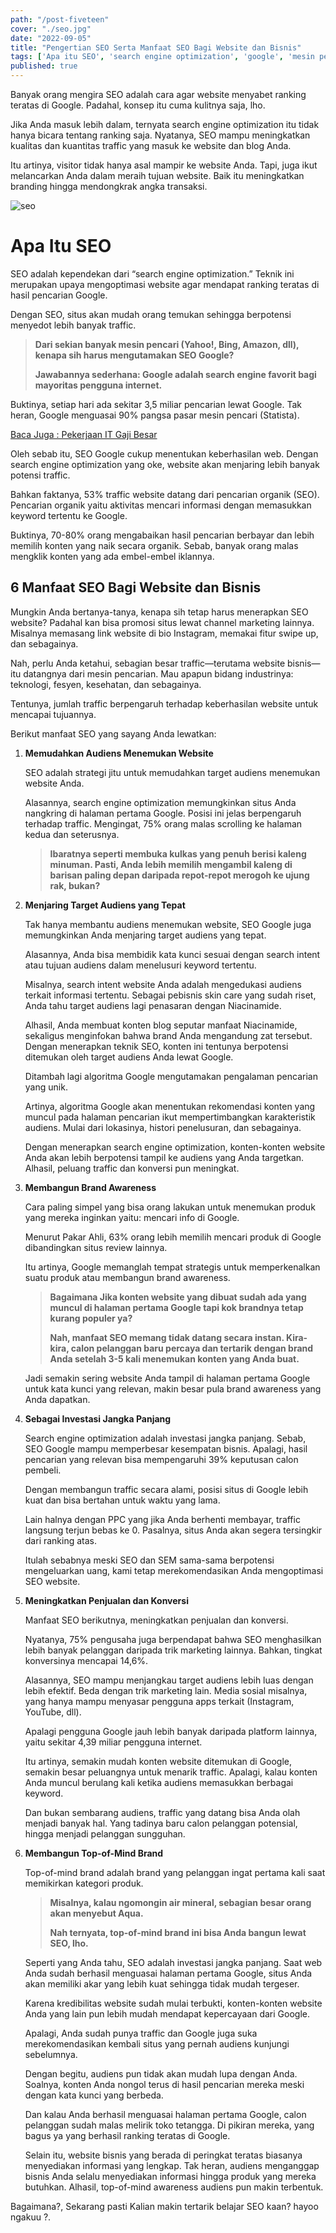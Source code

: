 ```yaml
---
path: "/post-fiveteen"
cover: "./seo.jpg"
date: "2022-09-05"
title: "Pengertian SEO Serta Manfaat SEO Bagi Website dan Bisnis"
tags: ['Apa itu SEO', 'search engine optimization', 'google', 'mesin pencari', 'bisnis', 'membidik kata kunci', 'menyabet ranking teratas di Google', 'mengoptimasi website', 'mendapat ranking teratas di hasil pencarian Google', 'seo']
published: true
---
```



Banyak orang mengira SEO adalah cara agar website menyabet ranking teratas di Google. Padahal, konsep itu cuma kulitnya saja, lho.

Jika Anda masuk lebih dalam, ternyata search engine optimization itu tidak hanya bicara tentang ranking saja. Nyatanya, SEO mampu meningkatkan kualitas dan kuantitas traffic yang masuk ke website dan blog Anda.

Itu artinya, visitor tidak hanya asal mampir ke website Anda. Tapi, juga ikut melancarkan Anda dalam meraih tujuan website. Baik itu meningkatkan branding hingga mendongkrak angka transaksi.

![seo](./Artikel-seo.jpg)

# **Apa Itu SEO**
SEO adalah kependekan dari “search engine optimization.” Teknik ini merupakan upaya mengoptimasi website agar mendapat ranking teratas di hasil pencarian Google.

Dengan SEO, situs akan mudah orang temukan sehingga berpotensi menyedot lebih banyak traffic.

> **Dari sekian banyak mesin pencari (Yahoo!, Bing, Amazon, dll), kenapa sih harus mengutamakan SEO Google?**
>
> **Jawabannya sederhana: Google adalah search engine favorit bagi mayoritas pengguna internet.**

Buktinya, setiap hari ada sekitar 3,5 miliar pencarian lewat Google. Tak heran, Google menguasai 90% pangsa pasar mesin pencari (Statista).

[Baca Juga : Pekerjaan IT Gaji Besar](http://www.archtech.site/pekerjaan-it/)


Oleh sebab itu, SEO Google cukup menentukan keberhasilan web. Dengan search engine optimization yang oke, website akan menjaring lebih banyak potensi traffic.

Bahkan faktanya, 53% traffic website datang dari pencarian organik (SEO). Pencarian organik yaitu aktivitas mencari informasi dengan memasukkan keyword tertentu ke Google.


Buktinya, 70-80% orang mengabaikan hasil pencarian berbayar dan lebih memilih konten yang naik secara organik. Sebab, banyak orang malas mengklik konten yang ada embel-embel iklannya.

## **6 Manfaat SEO Bagi Website dan Bisnis**
Mungkin Anda bertanya-tanya, kenapa sih tetap harus menerapkan SEO website? Padahal kan bisa promosi situs lewat channel marketing lainnya. Misalnya memasang link website di bio Instagram, memakai fitur swipe up, dan sebagainya.

Nah, perlu Anda ketahui, sebagian besar traffic—terutama website bisnis—itu datangnya dari mesin pencarian. Mau apapun bidang industrinya: teknologi, fesyen, kesehatan, dan sebagainya.


Tentunya, jumlah traffic berpengaruh terhadap keberhasilan website untuk mencapai tujuannya.

Berikut manfaat SEO yang sayang Anda lewatkan:

1. **Memudahkan Audiens Menemukan Website**
   
   SEO adalah strategi jitu untuk memudahkan target audiens menemukan website Anda.
   
   Alasannya, search engine optimization memungkinkan situs Anda nangkring di halaman pertama Google. Posisi ini jelas berpengaruh terhadap traffic. Mengingat, 75% orang malas scrolling ke halaman kedua dan seterusnya.
   
   > **Ibaratnya seperti membuka kulkas yang penuh berisi kaleng minuman. Pasti, Anda lebih memilih mengambil kaleng di barisan paling depan daripada repot-repot merogoh ke ujung rak, bukan?**

2. **Menjaring Target Audiens yang Tepat**
   
   Tak hanya membantu audiens menemukan website, SEO Google juga memungkinkan Anda menjaring target audiens yang tepat.
   
   Alasannya, Anda bisa membidik kata kunci sesuai dengan search intent atau tujuan audiens dalam menelusuri keyword tertentu.
   
   Misalnya, search intent website Anda adalah mengedukasi audiens terkait informasi tertentu. Sebagai pebisnis skin care yang sudah riset, Anda tahu target audiens lagi penasaran dengan Niacinamide.
   
   Alhasil, Anda membuat konten blog seputar manfaat Niacinamide, sekaligus menginfokan bahwa brand Anda mengandung zat tersebut. Dengan menerapkan teknik SEO, konten ini tentunya berpotensi ditemukan oleh target audiens Anda lewat Google.
   
   Ditambah lagi algoritma Google mengutamakan pengalaman pencarian yang unik.
   
   Artinya, algoritma Google akan menentukan rekomendasi konten yang muncul pada halaman pencarian ikut mempertimbangkan karakteristik audiens. Mulai dari lokasinya, histori penelusuran, dan sebagainya.
   
   Dengan menerapkan search engine optimization, konten-konten website Anda akan lebih berpotensi tampil ke audiens yang Anda targetkan. Alhasil, peluang traffic dan konversi pun meningkat.

3. **Membangun Brand Awareness**
   
   Cara paling simpel yang bisa orang lakukan untuk menemukan produk yang mereka inginkan yaitu: mencari info di Google.
   
   Menurut Pakar Ahli, 63% orang lebih memilih mencari produk di Google dibandingkan situs review lainnya.
   
   Itu artinya, Google memanglah tempat strategis untuk memperkenalkan suatu produk atau membangun brand awareness.
   
   > **Bagaimana Jika konten website yang dibuat sudah ada yang muncul di halaman pertama Google tapi kok brandnya tetap kurang populer ya?**
   >
   > **Nah, manfaat SEO memang tidak datang secara instan. Kira-kira, calon pelanggan baru percaya dan tertarik dengan brand Anda setelah 3-5 kali menemukan konten yang Anda buat.**
   
   Jadi semakin sering website Anda tampil di halaman pertama Google untuk kata kunci yang relevan, makin besar pula brand awareness yang Anda dapatkan.

4. **Sebagai Investasi Jangka Panjang**
   
   Search engine optimization adalah investasi jangka panjang. Sebab, SEO Google mampu memperbesar kesempatan bisnis. Apalagi, hasil pencarian yang relevan bisa mempengaruhi 39% keputusan calon pembeli.
   
   Dengan membangun traffic secara alami, posisi situs di Google lebih kuat dan bisa bertahan untuk waktu yang lama.
   
   Lain halnya dengan PPC yang jika Anda berhenti membayar, traffic langsung terjun bebas ke 0. Pasalnya, situs Anda akan segera tersingkir dari ranking atas.
   
   Itulah sebabnya meski SEO dan SEM sama-sama berpotensi mengeluarkan uang, kami tetap merekomendasikan Anda mengoptimasi SEO website.

5. **Meningkatkan Penjualan dan Konversi**
   
   Manfaat SEO berikutnya, meningkatkan penjualan dan konversi.
   
   Nyatanya, 75% pengusaha juga berpendapat bahwa SEO menghasilkan lebih banyak pelanggan daripada trik marketing lainnya. Bahkan, tingkat konversinya mencapai 14,6%.
   
   Alasannya, SEO mampu menjangkau target audiens lebih luas dengan lebih efektif. Beda dengan trik marketing lain. Media sosial misalnya, yang hanya mampu menyasar pengguna apps terkait (Instagram, YouTube, dll).
   
   Apalagi pengguna Google jauh lebih banyak daripada platform lainnya, yaitu sekitar 4,39 miliar pengguna internet.
   
   Itu artinya,  semakin mudah konten website ditemukan di Google, semakin besar peluangnya untuk menarik traffic. Apalagi, kalau konten Anda muncul berulang kali ketika audiens memasukkan berbagai keyword.
   
   Dan bukan sembarang audiens, traffic yang datang bisa Anda olah menjadi banyak hal. Yang tadinya baru calon pelanggan potensial, hingga menjadi pelanggan sungguhan.

6. **Membangun Top-of-Mind Brand**
   
   Top-of-mind brand adalah brand yang pelanggan ingat pertama kali saat memikirkan kategori produk.
   
   > **Misalnya, kalau ngomongin air mineral, sebagian besar orang akan menyebut Aqua.**
   >
   > **Nah ternyata, top-of-mind brand ini bisa Anda bangun lewat SEO, lho.**
   
   Seperti yang Anda tahu, SEO adalah investasi jangka panjang. Saat web Anda sudah berhasil menguasai halaman pertama Google, situs Anda akan memiliki akar yang lebih kuat sehingga tidak mudah tergeser.
   
   Karena kredibilitas website sudah mulai terbukti, konten-konten website Anda yang lain pun lebih mudah mendapat kepercayaan dari Google.
   
   Apalagi, Anda sudah punya traffic dan Google juga suka merekomendasikan kembali situs yang pernah audiens kunjungi sebelumnya.
   
   Dengan begitu, audiens pun tidak akan mudah lupa dengan Anda. Soalnya, konten Anda nongol terus di hasil pencarian mereka meski dengan kata kunci yang berbeda.
   
   Dan kalau Anda berhasil menguasai halaman pertama Google, calon pelanggan sudah malas melirik toko tetangga. Di pikiran mereka, yang bagus ya yang berhasil ranking teratas di Google.
   
   Selain itu, website bisnis yang berada di peringkat teratas biasanya menyediakan informasi yang lengkap. Tak heran, audiens menganggap bisnis Anda selalu menyediakan informasi hingga produk yang mereka butuhkan. Alhasil, top-of-mind awareness audiens pun makin terbentuk.

Bagaimana?, Sekarang pasti Kalian makin tertarik belajar SEO kaan? hayoo ngakuu ?.